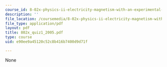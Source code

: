 ```yaml
---
course_id: 8-02x-physics-ii-electricity-magnetism-with-an-experimental-focus-spring-2005
description: ''
file_location: /coursemedia/8-02x-physics-ii-electricity-magnetism-with-an-experimental-focus-spring-2005/e90ee9a45120c52c8b416b7400d9d71f_802x_quiz1_2005.pdf
file_type: application/pdf
layout: pdf
title: 802x_quiz1_2005.pdf
type: course
uid: e90ee9a45120c52c8b416b7400d9d71f

---
```

None